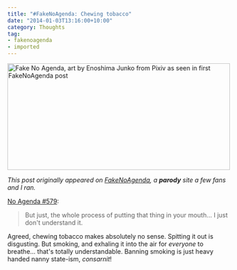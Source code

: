 ```yaml
---
title: "#FakeNoAgenda: Chewing tobacco"
date: "2014-01-03T13:16:00+10:00"
category: Thoughts
tag:
- fakenoagenda
- imported
---
```

<p><img src="https://rubenerd.com/files/2013/fakenoagenda.jpg" srcset="https://rubenerd.com/files/2013/fakenoagenda.jpg 1x, https://rubenerd.com/files/2013/fakenoagenda@2x.jpg 2x" alt="Fake No Agenda, art by Enoshima Junko from Pixiv as seen in first FakeNoAgenda post" style="width:500px; height:240px" /></p>

*This post originally appeared on [FakeNoAgenda], a **parody** site a few fans and I ran.*

[No Agenda #579](http://579.nashownotes.com/):

> But just, the whole process of putting that thing in your mouth... I just don't understand it.

Agreed, chewing tobacco makes absolutely no sense. Spitting it out is disgusting. But smoking, and exhaling it into the air for *everyone* to breathe... that's totally understandable. Banning smoking is just heavy handed nanny state-ism, *consarnit*!

[FakeNoAgenda]: https://rubenerd.com/tag/fakenoagenda/ "View all posts from FakeNoAgenda"

